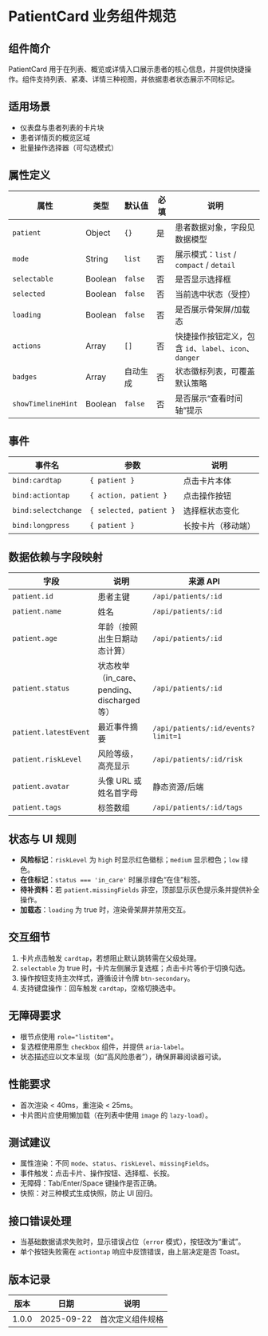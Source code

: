 ﻿# PatientCard 业务组件规范

## 组件简介

PatientCard 用于在列表、概览或详情入口展示患者的核心信息，并提供快捷操作。组件支持列表、紧凑、详情三种视图，并依据患者状态展示不同标记。

## 适用场景

- 仪表盘与患者列表的卡片块
- 患者详情页的概览区域
- 批量操作选择器（可勾选模式）

## 属性定义

| 属性               | 类型    | 默认值   | 必填 | 说明                                                   |
| ------------------ | ------- | -------- | ---- | ------------------------------------------------------ |
| `patient`          | Object  | `{}`     | 是   | 患者数据对象，字段见数据模型                           |
| `mode`             | String  | `list`   | 否   | 展示模式：`list` / `compact` / `detail`                |
| `selectable`       | Boolean | `false`  | 否   | 是否显示选择框                                         |
| `selected`         | Boolean | `false`  | 否   | 当前选中状态（受控）                                   |
| `loading`          | Boolean | `false`  | 否   | 是否展示骨架屏/加载态                                  |
| `actions`          | Array   | `[]`     | 否   | 快捷操作按钮定义，包含 `id`、`label`、`icon`、`danger` |
| `badges`           | Array   | 自动生成 | 否   | 状态徽标列表，可覆盖默认策略                           |
| `showTimelineHint` | Boolean | `false`  | 否   | 是否展示“查看时间轴”提示                               |

## 事件

| 事件名              | 参数                    | 说明               |
| ------------------- | ----------------------- | ------------------ |
| `bind:cardtap`      | `{ patient }`           | 点击卡片本体       |
| `bind:actiontap`    | `{ action, patient }`   | 点击操作按钮       |
| `bind:selectchange` | `{ selected, patient }` | 选择框状态变化     |
| `bind:longpress`    | `{ patient }`           | 长按卡片（移动端） |

## 数据依赖与字段映射

| 字段                  | 说明                                        | 来源 API                           |
| --------------------- | ------------------------------------------- | ---------------------------------- |
| `patient.id`          | 患者主键                                    | `/api/patients/:id`                |
| `patient.name`        | 姓名                                        | `/api/patients/:id`                |
| `patient.age`         | 年龄（按照出生日期动态计算）                | `/api/patients/:id`                |
| `patient.status`      | 状态枚举（in_care、pending、discharged 等） | `/api/patients/:id`                |
| `patient.latestEvent` | 最近事件摘要                                | `/api/patients/:id/events?limit=1` |
| `patient.riskLevel`   | 风险等级，高亮显示                          | `/api/patients/:id/risk`           |
| `patient.avatar`      | 头像 URL 或姓名首字母                       | 静态资源/后端                      |
| `patient.tags`        | 标签数组                                    | `/api/patients/:id/tags`           |

## 状态与 UI 规则

- **风险标记**：`riskLevel` 为 `high` 时显示红色徽标；`medium` 显示橙色；`low` 绿色。
- **在住标记**：`status === 'in_care'` 时展示绿色“在住”标签。
- **待补资料**：若 `patient.missingFields` 非空，顶部显示灰色提示条并提供补全操作。
- **加载态**：`loading` 为 true 时，渲染骨架屏并禁用交互。

## 交互细节

1. 卡片点击触发 `cardtap`，若想阻止默认跳转需在父级处理。
2. `selectable` 为 true 时，卡片左侧展示复选框；点击卡片等价于切换勾选。
3. 操作按钮支持主次样式，遵循设计令牌 `btn-secondary`。
4. 支持键盘操作：回车触发 `cardtap`，空格切换选中。

## 无障碍要求

- 根节点使用 `role="listitem"`。
- 复选框使用原生 `checkbox` 组件，并提供 `aria-label`。
- 状态描述应以文本呈现（如“高风险患者”），确保屏幕阅读器可读。

## 性能要求

- 首次渲染 < 40ms，重渲染 < 25ms。
- 卡片图片应使用懒加载（在列表中使用 `image` 的 `lazy-load`）。

## 测试建议

- 属性渲染：不同 `mode`、`status`、`riskLevel`、`missingFields`。
- 事件触发：点击卡片、操作按钮、选择框、长按。
- 无障碍：Tab/Enter/Space 键操作是否正确。
- 快照：对三种模式生成快照，防止 UI 回归。

## 接口错误处理

- 当基础数据请求失败时，显示错误占位（`error` 模式），按钮改为“重试”。
- 单个按钮失败需在 `actiontap` 响应中反馈错误，由上层决定是否 Toast。

## 版本记录

| 版本  | 日期       | 说明             |
| ----- | ---------- | ---------------- |
| 1.0.0 | 2025-09-22 | 首次定义组件规格 |
